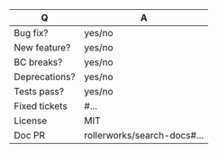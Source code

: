 | Q             | A
| ------------- | ---
| Bug fix?      | yes/no
| New feature?  | yes/no
| BC breaks?    | yes/no
| Deprecations? | yes/no
| Tests pass?   | yes/no
| Fixed tickets | #... <!-- #-prefixed issue number(s), if any. Use full url for issues -->
| License       | MIT
| Doc PR        | rollerworks/search-docs#... <!--highly recommended for new features-->

<!--
- Please fill in this template according to the PR you're about to submit.
  Provide additional information in your description, not the questioner table.
- Replace this comment by a description of what your PR is solving.
-->
